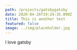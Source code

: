 ```yaml
---
path: /projects/gatsbygatsby
date: 2020-04-26T19:24:35.090Z
title: This is another test
featured: false
image: ../img/placeholder.jpg
---
```

I love gatsby